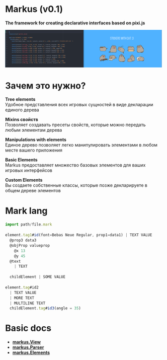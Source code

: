 # Markus (v0.1)
__The framework for creating declarative interfaces based on pixi.js__

![preview](preview.png)

# Зачем это нужно?
**Tree elements**<br>
Удобное представления всех игровых сущностей в виде декларации единого дерева

**Mixins свойств**<br>
Позволяет создавать пресеты свойств, которые можно передать любым элементам дерева

**Manipulations with elements**<br>
Единое дерево позволяет легко манипулировать элементами в любом месте вашего приложения

**Basic Elements**<br>
Markus предоставляет множество базовых элементов для ваших игровых интерфейсов

**Custom Elements**<br>
Вы создаете собственные классы, которые позже декларируете в общем дереве элементов


# Mark lang
```js
import path/file.mark

element.tag1#id(font=Bebas Neue Regular, prop1=data1) | TEXT VALUE
  @prop3 data3
  @objProp valueprop
    @x 13
    @y 45
  @text
    | TEXT

  childElement | SOME VALUE

element.tag#id2
  | TEXT VALUE
  | MORE TEXT
  | MULTILINE TEXT
  childElement.tag#id3(angle = 35)
```

# Basic docs
* **[markus.View](docs/View.md)**
* **[markus.Parser](docs/Parser.md)**
* **[markus.Elements](Elements.md)**
